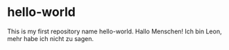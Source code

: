 # hello-world
This is my first repository name hello-world.
Hallo Menschen!
Ich bin Leon, mehr habe ich nicht zu sagen.
